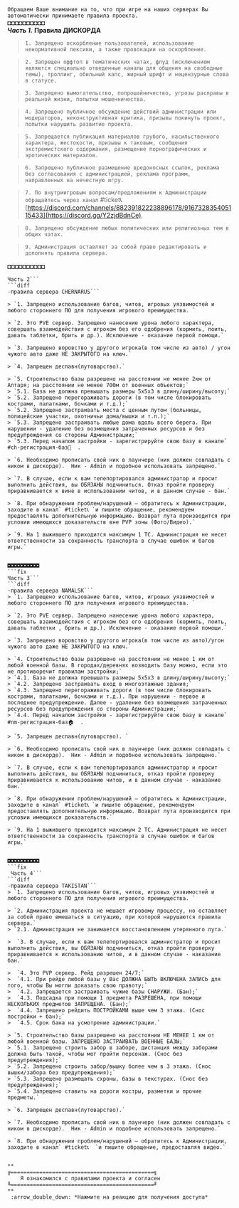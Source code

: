 `Обращаем Ваше внимание на то, что при игре на наших серверах Вы автоматически принимаете правила проекта.`  
◘◘◘◘◘◘◘◘◘◘  
***Часть 1.*** **Правила ДИСКОРДА**  
> `1. Запрещено оскорбление пользователей, использование ненормативной лексики, а также провокации на оскорбление.`

> `2. Запрещен оффтоп в тематических чатах, флуд (исключением являются специально отведенные каналы для общения на свободные темы), троллинг, обильный капс, жирный шрифт и нецензурные слова в статусе.`

> `3. Запрещено вымогательство, попрошайничество, угрозы расправы в реальной жизни, попытки мошенничества.`

> `4. Запрещено публичное обсуждение действий администрации или модераторов, неконструктивная критика, призывы покинуть проект, попытки нарушить развитие проекта.`

> `5. Запрещается публикация материалов грубого, насильственного характера, жестокости, призывы к таковым, сообщения экстремистского содержания, размещение порнографических и эротических материалов.`

> `6. Запрещено публичное размещение вредоносных ссылок, реклама без согласования с администрацией, реклама программ, направленных на нечестную игру.`

> `7. По внутриигровым вопросам/предложениям к Администрации обращайтесь через канал` #ticket📞
[https://discord.com/channels/882391822238896178/916732835405115433](https://discord.gg/Y2zjdBdnCe).

> `8. Запрещено обсуждение любых политических или религиозных тем в общих чатах.`

> `9. Администрация оставляет за собой право редактировать и дополнять правила сервера.`


◘◘◘◘◘◘◘◘◘◘
```fix
Часть 2```
```diff
-правила сервера CHERNARUS```

> `1. Запрещено использование багов, читов, игровых уязвимостей и любого стороннего ПО для получения игрового преимущества. `

> `2. Это PVE сервер. Запрещено нанесение урона любого характера, совершать взаимодействия с игроком без его одобрения (кормить, поить, давать таблетки, брить и др.). Исключение - оказание первой помощи.`

> `3. Запрещено воровство у другого игрока(в том числе из авто) / угон чужого авто даже НЕ ЗАКРЫТОГО на ключ.`

> `4. Запрещен деспавн(лутоварство).`

> `5. Строительство базы разрешено на расстоянии не менее 2км от Алтаря; на расстоянии не менее 700м от военных объектов;`
> `5.1. База не должна превышать размеры 5х5х3 в длину/ширину/высоту;`
> `5.2. Запрещено перегораживать дороги (в том числе блокировать кострами, палатками, бочками и т.д.);`
> `5.2. Запрещено застраивать места с ценным лутом (больницы, полицейские участки, охотничьи дома/вышки и т.п.);`
> `5.3. Запрещено застраивать любые дома вдоль всего берега. При нарушении - удаление без возмещения затраченных ресурсов и без предупреждения со стороны Администрации;`
> `5.3. Перед началом застройки - зарегистрируйте свою базу в канале` #ch-регистрация-баз🏡  .

> `6. Необходимо прописать свой ник в лаунчере (ник должен совпадать с ником в дискорде).  Ник - Admin и подобное использовать запрещено.`

> `7. В случае, если к вам телепортировался администратор и просит выполнить действия, вы ОБЯЗАНЫ подчиниться. Отказ пройти проверку приравнивается к вине в использовании читов, и в данном случае - бан.`

> `8. При обнаружении проблем/нарушений — обратитесь к Администрации, заходите в канал` #ticket📞 `и пишите обращение, рекомендуем предоставлять дополнительную информацию. Возврат лута производится при условии имеющихся доказательств вне PVP зоны (Фото/Видео).`

> `9. На 1 выжившего приходится максимум 1 ТС. Администрация не несет ответственности за сохранность транспорта в случае ошибок и багов игры.`


◘◘◘◘◘◘◘◘◘◘
```fix
Часть 3```
```diff
-правила сервера NAMALSK```
> `1. Запрещено использование багов, читов, игровых уязвимостей и любого стороннего ПО для получения игрового преимущества. `

> `2. Это PVE сервер. Запрещено нанесение урона любого характера, совершать взаимодействия с игроком без его одобрения (кормить, поить, давать таблетки , брить и др.). Исключение - оказание первой помощи.`

> `3. Запрещено воровство у другого игрока(в том числе из авто)/угон чужого авто даже НЕ ЗАКРЫТОГО на ключ.`

> `4. Строительство базы разрешено на расстоянии не менее 1 км от любой военной базы. В городах/деревнях возводить базу можно, если это не противоречит правилам застройки;`
> `4.1. База не должна превышать размеры 5х5х3 в длину/ширину/высоту;`
> `4.2. Запрещено застраивать вход в многоэтажные здания;`
> `4.3. Запрещено перегораживать дороги (в том числе блокировать кострами, палатками, бочками и т.д.). При нарушении - первое и последнее предупреждение. Далее - удаление без возмещения затраченных ресурсов без предупреждения со стороны Администрации;`
> `4.4. Перед началом застройки - зарегистрируйте свою базу в канале` #nm-регистрация-баз🏠  .

> `5. Запрещен деспавн(лутоварство). `

> `6. Необходимо прописать свой ник в лаунчере (ник должен совпадать с ником в дискорде).  Ник - Admin и подобное использовать запрещено.`

> `7. В случае, если к вам телепортировался администратор и просит выполнить действия, вы ОБЯЗАНЫ подчиниться, отказ пройти проверку приравнивается к использованию читов, и в данном случае - наказание бан.`

> `8. При обнаружении проблем/нарушений — обратитесь к Администрации, заходите в канал` #ticket📞 `и пишите обращение, рекомендуем предоставлять дополнительную информацию. Возврат лута производится при условии имеющихся доказательств.`

> `9. На 1 выжившего приходится максимум 2 ТС. Администрация не несет ответственности за сохранность транспорта в случае ошибок и багов игры.`


◘◘◘◘◘◘◘◘◘◘
```fix
 Часть 4```
```diff
-правила сервера TAKISTAN```
> `1. Запрещено использование багов, читов, игровых уязвимостей и любого стороннего ПО для получения игрового преимущества. `

> `2. Администрация проекта не мешает игровому процессу, но оставляет за собой право вмешаться в ситуацию, при которой нарушаются правила сервера.`
> `2.1. Администрация не занимается восстановлением утерянного лута.`

>  `3. В случае, если к вам телепортировался администратор и просит выполнить действия, вы ОБЯЗАНЫ подчиниться, отказ пройти проверку приравнивается к использованию читов, и в данном случае - наказание бан.`

>  `4. Это PVP сервер. Рейд разрешен 24/7;`
>  `4.1. При рейде любой базы у Вас ДОЛЖНА БЫТЬ ВКЛЮЧЕНА ЗАПИСЬ для того, чтобы Вы могли доказать свою правоту;`
>  `4.2. Запрещается застраивать чужие базы СНАРУЖИ. (Бан);`
>  `4.3. Подсадка при помощи 1 предмета РАЗРЕШЕНА, при помощи НЕСКОЛЬКИХ предметов ЗАПРЕЩЕНА. (Бан);`
>  `4.4. Запрещено рейдить ПОСТРОЙКАМИ выше чем 3 этажа. (Снос постройки + бан);`
>  `4.5. Срок бана на усмотрение администрации.`

> `5. Строительство базы разрешено на расстоянии НЕ МЕНЕЕ 1 км от любой военной базы. ЗАПРЕЩЕНО ЗАСТРАИВАТЬ ВОЕННЫЕ БАЗЫ;`
> `5.1. Запрещено строить забор в заборе, дистанция между заборами должна быть такой, чтобы мог пройти персонаж. (Снос без предупреждения);`
> `5.2. Запрещено строить забор/вышку более чем в 3 этажа. (Снос вышки/забора без предупреждения);`
> `5.3. Запрещено размещать схроны, базы в текстурах. (Снос без предупреждения);`
> `5.4. Запрещено ставить на дороги костры, разметки и прочие предметы.`

> `6. Запрещен деспавн(лутоварство).` 

> `7. Необходимо прописать свой ник в лаунчере (ник должен совпадать с ником в дискорде).  Ник - Admin и подобное использовать запрещено.`

> `8. При обнаружении проблем/нарушений — обратитесь к Администрации, заходите в канал` #ticket📞  `и пишите обращение, предоставляя видео.`


**
╔=============================================╗
    Я ознакомился с правилами проекта и согласен
╚=============================================╝
**
 :arrow_double_down: *Нажмите на реакцию для получения доступа*
